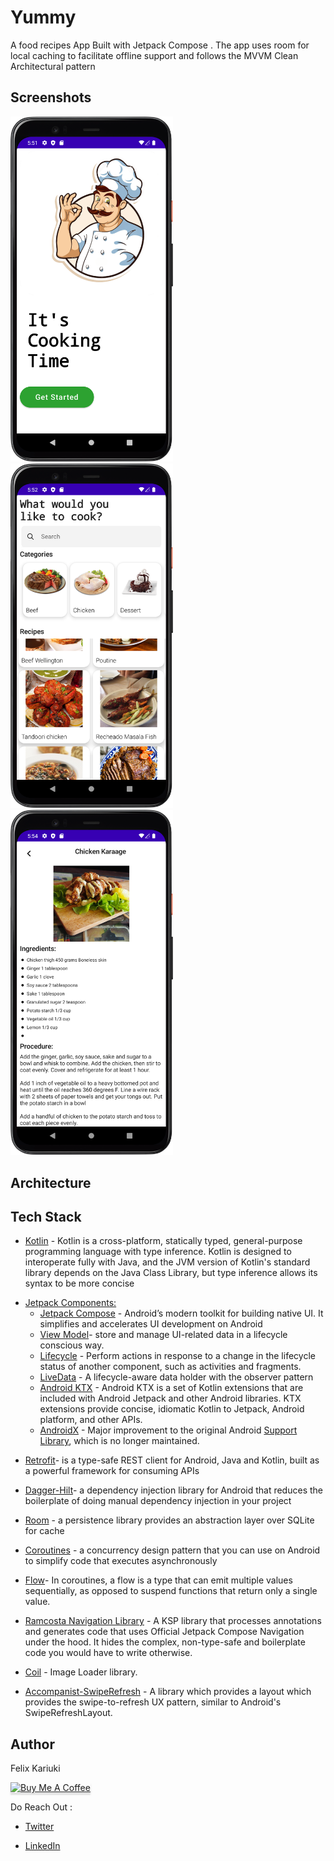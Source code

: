 # Yummy
A food recipes App Built with Jetpack Compose . The app uses room for local caching to facilitate offline support and follows the MVVM Clean Architectural pattern

## Screenshots
<img src="/screenshorts/welcome.png" width="260">&emsp;
<img src="/screenshorts/home.png" width="260">
<img src="/screenshorts/details.png" width="260">

## Architecture
<!--<img src="/screenshorts/architecture.png"  height = "350" width="460">-->

## Tech Stack
 - [Kotlin](https://kotlinlang.org/docs/reference/) - Kotlin is a cross-platform, statically typed, general-purpose programming language with type inference. Kotlin is designed to interoperate fully with Java, and the JVM version of Kotlin's standard library depends on the Java Class Library, but type inference allows its syntax to be more concise
 
 * [Jetpack Components:](https://developer.android.com/topic/architecture?gclid=Cj0KCQjw8O-VBhCpARIsACMvVLOH1satX45o9f4PMQ4Sxr7bG9myl6-KZL9nYda8PJsHV7m2uJL8bzgaAmqiEALw_wcB&gclsrc=aw.ds)
    * [Jetpack Compose](https://developer.android.com/jetpack/compose?gclid=Cj0KCQjwhqaVBhCxARIsAHK1tiMMwHsxQ8Z25jyEdtLha9erq11wROoEfL6RqpGMprgbDTNuMO3_Ri8aAu5EEALw_wcB&gclsrc=aw.ds) -  Android’s modern toolkit for building native UI. It simplifies and accelerates UI development on Android
    * [View Model](https://developer.android.com/topic/libraries/architecture/viewmodel)-  store and manage UI-related data in a lifecycle conscious way.
    * [Lifecycle]( https://developer.android.com/topic/libraries/architecture/lifecycle) - Perform actions in response to a change in the lifecycle status of another component, such as activities and fragments.
    * [LiveData](https://developer.android.com/topic/libraries/architecture/livedata.html) - A lifecycle-aware data holder with the observer pattern
    * [Android KTX](https://developer.android.com/kotlin/ktx.html) - Android KTX is a set of Kotlin extensions that are included with Android Jetpack and other Android libraries. KTX extensions provide concise, idiomatic Kotlin to Jetpack, Android platform, and other APIs.
    * [AndroidX](https://developer.android.com/jetpack/androidx) - Major improvement to the original Android [Support Library](https://developer.android.com/topic/libraries/support-library/index), which is no longer maintained.

- [Retrofit](https://github.com/square/retrofit)- is a type-safe REST client for Android, Java and Kotlin, built as a powerful framework for consuming APIs

* [Dagger-Hilt](https://dagger.dev/hilt/)- a dependency injection library for Android that reduces the boilerplate of doing manual dependency injection in your project

* [Room](https://developer.android.com/topic/libraries/architecture/room.html) -  a persistence library provides an abstraction layer over SQLite for cache

* [Coroutines](https://developer.android.com/kotlin/coroutines) - a concurrency design pattern that you can use on Android to simplify code that executes asynchronously
* [Flow](https://developer.android.com/kotlin/flow)- In coroutines, a flow is a type that can emit multiple values sequentially, as opposed to suspend functions that return only a single value.
* [Ramcosta Navigation Library](https://composedestinations.rafaelcosta.xyz/) - A KSP library that processes annotations and generates code that uses Official Jetpack Compose Navigation under the hood. It hides the complex, non-type-safe and boilerplate code you would have to write otherwise.

* [Coil](https://coil-kt.github.io/coil/compose/) - Image Loader library.

* [Accompanist-SwipeRefresh](https://google.github.io/accompanist/swiperefresh/) - A library which provides a layout which provides the swipe-to-refresh UX pattern, similar to Android's SwipeRefreshLayout.

## Author
Felix Kariuki

<a href="https://www.buymeacoffee.com/felix.kariuki" target="_blank"><img src="https://www.buymeacoffee.com/assets/img/custom_images/orange_img.png" alt="Buy Me A Coffee" style="height: 41px !important;width: 174px !important;box-shadow: 0px 3px 2px 0px rgba(190, 190, 190, 0.5) !important;-webkit-box-shadow: 0px 3px 2px 0px rgba(190, 190, 190, 0.5) !important;" ></a>

Do Reach Out :

  * [Twitter](https://twitter.com/felixkariuki_)

  * [LinkedIn](https://www.linkedin.com/in/felix-kariuki/)
